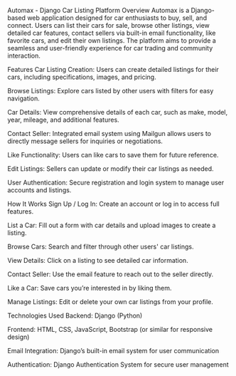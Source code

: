 Automax - Django Car Listing Platform
Overview
Automax is a Django-based web application designed for car enthusiasts to buy, sell, and connect. Users can list their cars for sale, browse other listings, view detailed car features, contact sellers via built-in email functionality, like favorite cars, and edit their own listings. The platform aims to provide a seamless and user-friendly experience for car trading and community interaction.

Features
Car Listing Creation: Users can create detailed listings for their cars, including specifications, images, and pricing.

Browse Listings: Explore cars listed by other users with filters for easy navigation.

Car Details: View comprehensive details of each car, such as make, model, year, mileage, and additional features.

Contact Seller: Integrated email system using Mailgun allows users to directly message sellers for inquiries or negotiations.

Like Functionality: Users can like cars to save them for future reference.

Edit Listings: Sellers can update or modify their car listings as needed.

User Authentication: Secure registration and login system to manage user accounts and listings.

How It Works
Sign Up / Log In: Create an account or log in to access full features.

List a Car: Fill out a form with car details and upload images to create a listing.

Browse Cars: Search and filter through other users' car listings.

View Details: Click on a listing to see detailed car information.

Contact Seller: Use the email feature to reach out to the seller directly.

Like a Car: Save cars you’re interested in by liking them.

Manage Listings: Edit or delete your own car listings from your profile.

Technologies Used
Backend: Django (Python)

Frontend: HTML, CSS, JavaScript, Bootstrap (or similar for responsive design)

Email Integration: Django’s built-in email system for user communication

Authentication: Django Authentication System for secure user management
